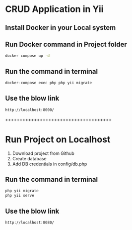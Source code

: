 # CRUD Application in Yii

## Install Docker in your Local system
## Run Docker command in Project folder
```bash
docker compose up -d
```

## Run the command in terminal
```bash
docker-compose exec php php yii migrate

```

## Use the blow link
```bash
http://localhost:8000/
```

+++++++++++++++++++++++++++++++++++++

# Run Project on Localhost

1. Download project from Github
2. Create database
3. Add DB credentials in config/db.php

## Run the command in terminal
```bash
php yii migrate
php yii serve
```

## Use the blow link
```bash
http://localhost:8080/

